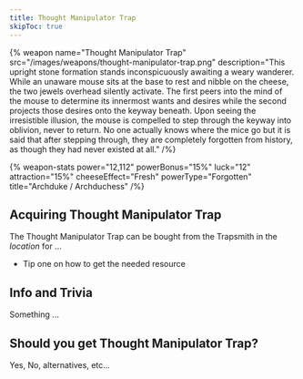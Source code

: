 ```yaml
---
title: Thought Manipulator Trap
skipToc: true
---
```


{% weapon
 name="Thought Manipulator Trap"
 src="/images/weapons/thought-manipulator-trap.png"
 description="This upright stone formation stands inconspicuously awaiting a weary wanderer. While an unaware mouse sits at the base to rest and nibble on the cheese, the two jewels overhead silently activate. The first peers into the mind of the mouse to determine its innermost wants and desires while the second projects those desires onto the keyway beneath. Upon seeing the irresistible illusion, the mouse is compelled to step through the keyway into oblivion, never to return. No one actually knows where the mice go but it is said that after stepping through, they are completely forgotten from history, as though they had never existed at all."
/%}

{% weapon-stats
 power="12,112"
 powerBonus="15%"
 luck="12"
 attraction="15%"
 cheeseEffect="Fresh"
 powerType="Forgotten"
 title="Archduke / Archduchess"
/%}

## Acquiring Thought Manipulator Trap

The Thought Manipulator Trap can be bought from the Trapsmith in the *location* for ...

- Tip one on how to get the needed resource

## Info and Trivia

Something ...

## Should you get Thought Manipulator Trap?

Yes, No, alternatives, etc...

